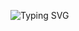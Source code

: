 
![Typing SVG](https://readme-typing-svg.demolab.com?font=Fira+Code&size=45&pause=230&color=FF0000&center=true&vCenter=true&width=1000&lines=Olá!+Eu+sou+o+Anny+Sylva+♥️+\;Bem+Vindo+Meu+Pefil+💬+\;Sou+Desenvolvedora+iniciante+👩‍💻+)

